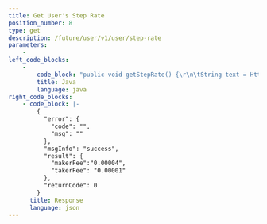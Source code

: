```yaml
---
title: Get User's Step Rate
position_number: 8
type: get
description: /future/user/v1/user/step-rate
parameters:
    -
left_code_blocks:
    -
        code_block: "public void getStepRate() {\r\n\tString text = HttpUtil.get(URL + \"/future/user/v1/user/step-rate\");\r\n\tSystem.out.println(text);\r\n}"
        title: Java
        language: java
right_code_blocks:
    - code_block: |-
        {
          "error": {
            "code": "",
            "msg": ""
          },
          "msgInfo": "success",
          "result": {
            "makerFee":"0.00004",
            "takerFee": "0.00001"
          },
          "returnCode": 0
        }
      title: Response
      language: json
---
```

